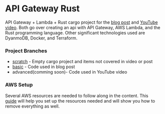 # API Gateway Rust
API Gateway + Lambda + Rust cargo project for the [blog post](https://medium.freecodecamp.org/going-serverless-with-rust-and-api-gateway-aa5d1502c32e)
and [YouTube video](). Both go over creating an api with API Gateway, AWS Lambda, and the Rust
programming language. Other significant technologies used are DyanmoDB, Docker,
and Terraform.

### Project Branches
- [scratch](https://github.com/itshabib/api-gateway-rust/tree/scratch) - Empty cargo project and items not covered in video or post
- [basic](https://github.com/itshabib/api-gateway-rust/tree/basic) - Code used in blog post
- advanced(comming soon)- Code used in YouTube video

### AWS Setup
Several AWS resources are needed to follow along in the content. This [guide](https://github.com/itsHabib/api-gateway-rust/blob/master/AWS_SETUP.md)
will help you set up the resources needed and will show you how to remove everything
as well.

